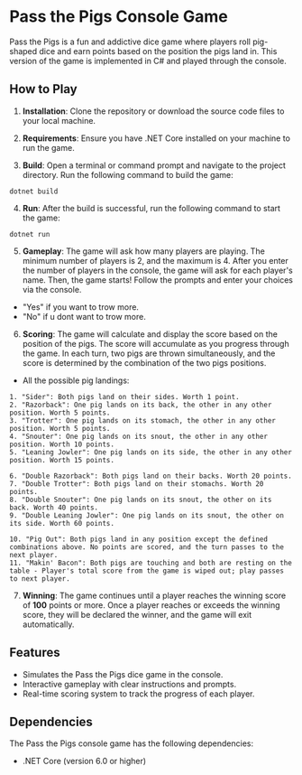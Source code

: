 # Pass the Pigs Console Game

Pass the Pigs is a fun and addictive dice game where players roll pig-shaped dice and earn points based on the position the pigs land in. This version of the game is implemented in C# and played through the console.

## How to Play

1. **Installation**: Clone the repository or download the source code files to your local machine.

2. **Requirements**: Ensure you have .NET Core installed on your machine to run the game.


3. **Build**: Open a terminal or command prompt and navigate to the project directory. Run the following command to build the game:

```shell
dotnet build
```

4. **Run**: After the build is successful, run the following command to start the game:
```shell
dotnet run
```

5. **Gameplay**: The game will ask how many players are playing. The minimum number of players is 2, and the maximum is 4. After you enter the number of players in the console, the game will ask for each player's name. Then, the game starts! Follow the prompts and enter your choices via the console.
- "Yes" if you want to trow more.
- "No" if u dont want to trow more.

6. **Scoring**: The game will calculate and display the score based on the position of the pigs. The score will accumulate as you progress through the game. In each turn, two pigs are thrown simultaneously, and the score is determined by the combination of the two pigs positions.
- All the possible pig landings:
```
1. "Sider": Both pigs land on their sides. Worth 1 point.
2. "Razorback": One pig lands on its back, the other in any other position. Worth 5 points.
3. "Trotter": One pig lands on its stomach, the other in any other position. Worth 5 points.
4. "Snouter": One pig lands on its snout, the other in any other position. Worth 10 points.
5. "Leaning Jowler": One pig lands on its side, the other in any other position. Worth 15 points.

6. "Double Razorback": Both pigs land on their backs. Worth 20 points.
7. "Double Trotter": Both pigs land on their stomachs. Worth 20 points.
8. "Double Snouter": One pig lands on its snout, the other on its back. Worth 40 points.
9. "Double Leaning Jowler": One pig lands on its snout, the other on its side. Worth 60 points.

10. "Pig Out": Both pigs land in any position except the defined combinations above. No points are scored, and the turn passes to the next player.
11. "Makin' Bacon": Both pigs are touching and both are resting on the table - Player's total score from the game is wiped out; play passes to next player.
```
7. **Winning**: The game continues until a player reaches the winning score of **100** points or more. Once a player reaches or exceeds the winning score, they will be declared the winner, and the game will exit automatically.

## Features
- Simulates the Pass the Pigs dice game in the console.
- Interactive gameplay with clear instructions and prompts.
- Real-time scoring system to track the progress of each player.

## Dependencies
The Pass the Pigs console game has the following dependencies:

- .NET Core (version 6.0 or higher)